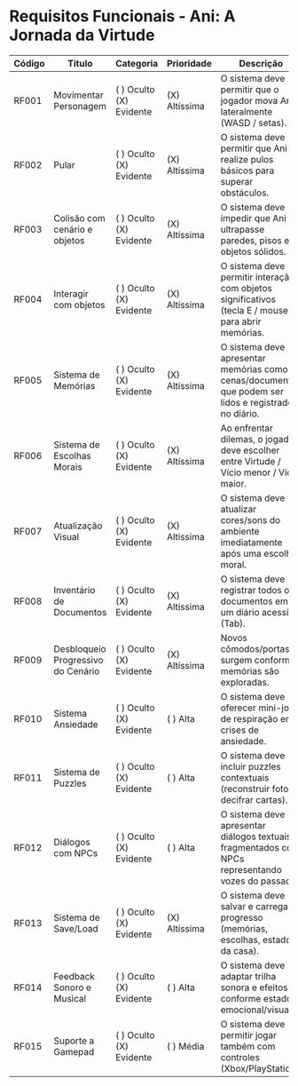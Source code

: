 # Requisitos Funcionais - Ani: A Jornada da Virtude

| Código  | Título                          | Categoria             | Prioridade     | Descrição                                                                                 |
|---------|---------------------------------|-----------------------|----------------|-------------------------------------------------------------------------------------------|
| RF001   | Movimentar Personagem                  | ( ) Oculto (X) Evidente | (X) Altíssima | O sistema deve permitir que o jogador mova Ani lateralmente (WASD / setas). |
| RF002   | Pular                       | ( ) Oculto (X) Evidente | (X) Altíssima | O sistema deve permitir que Ani realize pulos básicos para superar obstáculos. |
| RF003   | Colisão com cenário e objetos   | ( ) Oculto (X) Evidente | (X) Altíssima | O sistema deve impedir que Ani ultrapasse paredes, pisos e objetos sólidos. |
| RF004   | Interagir com objetos           | ( ) Oculto (X) Evidente | (X) Altíssima | O sistema deve permitir interação com objetos significativos (tecla E / mouse) para abrir memórias. |
| RF005   | Sistema de Memórias             | ( ) Oculto (X) Evidente | (X) Altíssima | O sistema deve apresentar memórias como cenas/documentos que podem ser lidos e registrados no diário. |
| RF006   | Sistema de Escolhas Morais      | ( ) Oculto (X) Evidente | (X) Altíssima | Ao enfrentar dilemas, o jogador deve escolher entre Virtude / Vício menor / Vício maior. |
| RF007   | Atualização Visual     | ( ) Oculto (X) Evidente | (X) Altíssima | O sistema deve atualizar cores/sons do ambiente imediatamente após uma escolha moral. |
| RF008   | Inventário de Documentos | ( ) Oculto (X) Evidente | (X) Altíssima | O sistema deve registrar todos os documentos em um diário acessível (Tab). |
| RF009   | Desbloqueio Progressivo do Cenário | ( ) Oculto (X) Evidente | (X) Altíssima | Novos cômodos/portas surgem conforme memórias são exploradas. |
| RF010   | Sistema Ansiedade         | ( ) Oculto (X) Evidente | ( ) Alta       | O sistema deve oferecer mini-jogo de respiração em crises de ansiedade. |
| RF011   | Sistema de Puzzles              | ( ) Oculto (X) Evidente | ( ) Alta       | O sistema deve incluir puzzles contextuais (reconstruir fotos, decifrar cartas). |
| RF012   | Diálogos com NPCs               | ( ) Oculto (X) Evidente | ( ) Alta       | O sistema deve apresentar diálogos textuais fragmentados com NPCs representando vozes do passado. |
| RF013   | Sistema de Save/Load            | ( ) Oculto (X) Evidente | (X) Altíssima | O sistema deve salvar e carregar progresso (memórias, escolhas, estado da casa). |
| RF014   | Feedback Sonoro e Musical       | ( ) Oculto (X) Evidente | ( ) Alta       | O sistema deve adaptar trilha sonora e efeitos conforme estado emocional/visual. |
| RF015   | Suporte a Gamepad               | ( ) Oculto (X) Evidente | ( ) Média      | O sistema deve permitir jogar também com controles (Xbox/PlayStation). |
